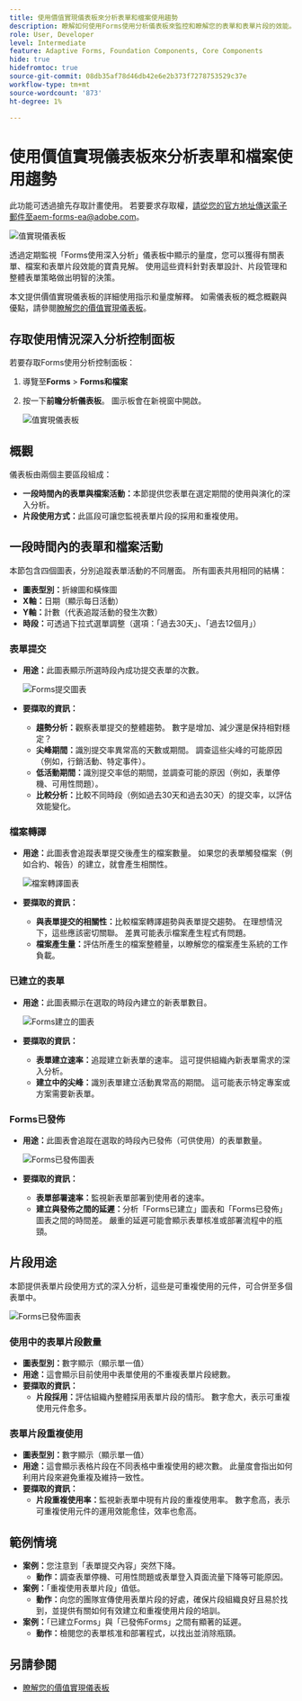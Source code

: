 ```yaml
---
title: 使用價值實現儀表板來分析表單和檔案使用趨勢
description: 瞭解如何使用Forms使用分析儀表板來監控和瞭解您的表單和表單片段的效能。
role: User, Developer
level: Intermediate
feature: Adaptive Forms, Foundation Components, Core Components
hide: true
hidefromtoc: true
source-git-commit: 08db35af78d46db42e6e2b373f7278753529c37e
workflow-type: tm+mt
source-wordcount: '873'
ht-degree: 1%

---
```


# 使用價值實現儀表板來分析表單和檔案使用趨勢

<span class="preview">此功能可透過搶先存取計畫使用。 若要要求存取權，請從您的官方地址傳送電子郵件至aem-forms-ea@adobe.com。<span>

![值實現儀表板](/help/edge/docs/forms/universal-editor/assets/forms-insights-banner.svg)

透過定期監視「Forms使用深入分析」儀表板中顯示的量度，您可以獲得有關表單、檔案和表單片段效能的寶貴見解。 使用這些資料針對表單設計、片段管理和整體表單策略做出明智的決策。

本文提供價值實現儀表板的詳細使用指示和量度解釋。 如需儀表板的概念概觀與優點，請參閱[瞭解您的價值實現儀表板](/help/forms/aem-forms-value-realization-dashboard.md)。


## 存取使用情況深入分析控制面板

若要存取Forms使用分析控制面板：

1. 導覽至&#x200B;**Forms** > **Forms和檔案**
1. 按一下&#x200B;**前瞻分析儀表板**。 圖示板會在新視窗中開啟。

   ![值實現儀表板](/help/forms/assets/forms-usage-insights.png)

## 概觀

儀表板由兩個主要區段組成：

- **一段時間內的表單與檔案活動：**&#x200B;本節提供您表單在選定期間的使用與演化的深入分析。
- **片段使用方式：**&#x200B;此區段可讓您監視表單片段的採用和重複使用。

## 一段時間內的表單和檔案活動

本節包含四個圖表，分別追蹤表單活動的不同層面。 所有圖表共用相同的結構：

- **圖表型別：**&#x200B;折線圖和橫條圖
- **X軸：**&#x200B;日期（顯示每日活動）
- **Y軸：**&#x200B;計數（代表追蹤活動的發生次數）
- **時段：**&#x200B;可透過下拉式選單調整（選項：「過去30天」、「過去12個月」）




### 表單提交

- **用途：**&#x200B;此圖表顯示所選時段內成功提交表單的次數。

  ![Forms提交圖表](/help/forms/assets/forms-submissions-vr-dashboard-form-insights.png)
- **要擷取的資訊：**
   - **趨勢分析：**&#x200B;觀察表單提交的整體趨勢。 數字是增加、減少還是保持相對穩定？
   - **尖峰期間：**&#x200B;識別提交率異常高的天數或期間。 調查這些尖峰的可能原因（例如，行銷活動、特定事件）。
   - **低活動期間：**&#x200B;識別提交率低的期間，並調查可能的原因（例如，表單停機、可用性問題）。
   - **比較分析：**&#x200B;比較不同時段（例如過去30天和過去30天）的提交率，以評估效能變化。

### 檔案轉譯

- **用途：**&#x200B;此圖表會追蹤表單提交後產生的檔案數量。 如果您的表單觸發檔案（例如合約、報告）的建立，就會產生相關性。

  ![檔案轉譯圖表](/help/forms/assets/document-rendetions-vr-dashboard-form-insights.png)


- **要擷取的資訊：**
   - **與表單提交的相關性：**&#x200B;比較檔案轉譯趨勢與表單提交趨勢。 在理想情況下，這些應該密切關聯。 差異可能表示檔案產生程式有問題。
   - **檔案產生量：**&#x200B;評估所產生的檔案整體量，以瞭解您的檔案產生系統的工作負載。

### 已建立的表單


- **用途：**&#x200B;此圖表顯示在選取的時段內建立的新表單數目。

  ![Forms建立的圖表](/help/forms/assets/forms-created-vr-dashboard-form-insights.png)

- **要擷取的資訊：**
   - **表單建立速率：**&#x200B;追蹤建立新表單的速率。 這可提供組織內新表單需求的深入分析。
   - **建立中的尖峰：**&#x200B;識別表單建立活動異常高的期間。 這可能表示特定專案或方案需要新表單。

### Forms已發佈

- **用途：**&#x200B;此圖表會追蹤在選取的時段內已發佈（可供使用）的表單數量。

  ![Forms已發佈圖表](/help/forms/assets/forms-publish-vr-dashboard-form-insights.png)


- **要擷取的資訊：**
   - **表單部署速率：**&#x200B;監視新表單部署到使用者的速率。
   - **建立與發佈之間的延遲：**&#x200B;分析「Forms已建立」圖表和「Forms已發佈」圖表之間的時間差。 嚴重的延遲可能會顯示表單核准或部署流程中的瓶頸。

## 片段用途

本節提供表單片段使用方式的深入分析，這些是可重複使用的元件，可合併至多個表單中。

![Forms已發佈圖表](/help/forms/assets/fragment-usage-vr-dashboard-form-insights.png)

### 使用中的表單片段數量

- **圖表型別：**&#x200B;數字顯示（顯示單一值）
- **用途：**&#x200B;這會顯示目前使用中表單使用的不重複表單片段總數。
- **要擷取的資訊：**
   - **片段採用：**&#x200B;評估組織內整體採用表單片段的情形。 數字愈大，表示可重複使用元件愈多。

### 表單片段重複使用

- **圖表型別：**&#x200B;數字顯示（顯示單一值）
- **用途：**&#x200B;這會顯示表格片段在不同表格中重複使用的總次數。 此量度會指出如何利用片段來避免重複及維持一致性。
- **要擷取的資訊：**
   - **片段重複使用率：**&#x200B;監視新表單中現有片段的重複使用率。 數字愈高，表示可重複使用元件的運用效能愈佳，效率也愈高。

## 範例情境

- **案例：**&#x200B;您注意到「表單提交內容」突然下降。
   - **動作：**&#x200B;調查表單停機、可用性問題或表單登入頁面流量下降等可能原因。
- **案例：**「重複使用表單片段」值低。
   - **動作：**&#x200B;向您的團隊宣傳使用表單片段的好處，確保片段組織良好且易於找到，並提供有關如何有效建立和重複使用片段的培訓。
- **案例：**「已建立Forms」與「已發佈Forms」之間有顯著的延遲。
   - **動作：**&#x200B;檢閱您的表單核准和部署程式，以找出並消除瓶頸。



## 另請參閱

- [瞭解您的價值實現儀表板](/help/forms/aem-forms-value-realization-dashboard.md)
